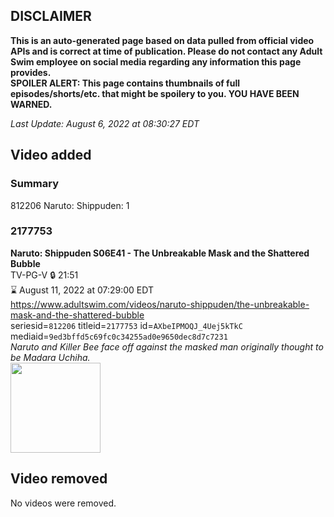 ## DISCLAIMER
**This is an auto-generated page based on data pulled from official video APIs and is correct at time of publication. Please do not contact any Adult Swim employee on social media regarding any information this page provides.**  
**SPOILER ALERT: This page contains thumbnails of full episodes/shorts/etc. that might be spoilery to you. YOU HAVE BEEN WARNED.**  

_Last Update: August 6, 2022 at 08:30:27 EDT_
## Video added
### Summary
812206 Naruto: Shippuden: 1  
### 2177753
**Naruto: Shippuden S06E41 - The Unbreakable Mask and the Shattered Bubble**  
TV-PG-V 🔒 21:51  
⌛ August 11, 2022 at 07:29:00 EDT  
https://www.adultswim.com/videos/naruto-shippuden/the-unbreakable-mask-and-the-shattered-bubble  
seriesid=`812206` titleid=`2177753` id=`AXbeIPMOQJ_4Uej5kTkC` mediaid=`9ed3bffd5c69fc0c34255ad0e9650dec8d7c7231`  
_Naruto and Killer Bee face off against the masked man originally thought to be Madara Uchiha._  
<a href="https://media.cdn.adultswim.com/uploads/20210107/thumbnails/2_21171334242-NarutoShippuden_324_UnbreakableMask.jpg"><img src="https://media.cdn.adultswim.com/uploads/20210107/thumbnails/2_21171334242-NarutoShippuden_324_UnbreakableMask.jpg" height="144px" /></a>
## Video removed
No videos were removed.  
